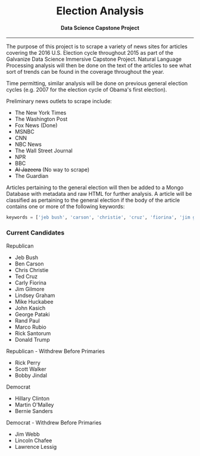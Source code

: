 <center><h1>Election Analysis</h1>

<h4>Data Science Capstone Project</h4></center>

---
The purpose of this project is to scrape a variety of news sites for articles covering the 2016 U.S. Election cycle throughout 2015 as part of the Galvanize Data Science Immersive Capstone Project.  Natural Language Processing analysis will then be done on the text of the articles to see what sort of trends can be found in the coverage throughout the year.

Time permitting, similar analysis will be done on previous general election cycles (e.g. 2007 for the election cycle of Obama's first election).

Preliminary news outlets to scrape include:
* The New York Times
* The Washington Post
* Fox News (Done)
* MSNBC
* CNN
* NBC News
* The Wall Street Journal
* NPR
* BBC
* ~~Al Jazeera~~ (No way to scrape)
* The Guardian

Articles pertaining to the general election will then be added to a Mongo Database with metadata and raw HTML for further analysis.  A article will be classified as pertaining to the general election if the body of the article contains one or more of the following keywords:
```python
keywords = ['jeb bush', 'carson', 'christie', 'cruz', 'fiorina', 'jim gilmore', 'lindsey graham', 'huckabee', 'kasich', 'george pataki', 'rand paul', 'rubio', 'santorum', 'donald trump', 'rick perry', 'scott walker', 'jindal', 'hillary clinton', "o'malley", 'omalley', 'sanders', 'jim webb', 'chafee', 'lessig']
```


### Current Candidates
Republican
* Jeb Bush
* Ben Carson
* Chris Christie
* Ted Cruz
* Carly Fiorina
* Jim Gilmore
* Lindsey Graham
* Mike Huckabee
* John Kasich
* George Pataki
* Rand Paul
* Marco Rubio
* Rick Santorum
* Donald Trump

Republican - Withdrew Before Primaries
* Rick Perry
* Scott Walker
* Bobby Jindal

Democrat
* Hillary Clinton
* Martin O'Malley
* Bernie Sanders

Democrat - Withdrew Before Primaries
* Jim Webb
* Lincoln Chafee
* Lawrence Lessig
